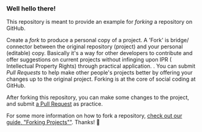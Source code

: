 ### Well hello there!

This repository is meant to provide an example for *forking* a repository on GitHub.

Create a *fork* to produce a personal copy of a project. A 'Fork' is bridge/ connector between the original repository (project) and your personal (editable) copy. Basically it's a way for other developers to contribute and offer suggestions on current projects without infinging upon IPR ( Intellectual Property Rights) through practical application.
. You can submit *Pull Requests* to help make other people's projects better by offering your changes up to the original project. Forking is at the core of social coding at GitHub.

After forking this repository, you can make some changes to the project, and submit [a Pull Request](https://github.com/octocat/Spoon-Knife/pulls) as practice.

For some more information on how to fork a repository, [check out our guide, "Forking Projects""](http://guides.github.com/overviews/forking/). Thanks! :sparkling_heart:
